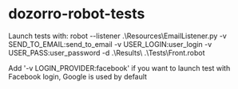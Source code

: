 # dozorro-robot-tests

Launch tests with:
robot --listener .\Resources\EmailListener.py -v SEND_TO_EMAIL:send_to_email -v USER_LOGIN:user_login -v USER_PASS:user_password -d .\Results\ .\Tests\Front.robot

Add '-v LOGIN_PROVIDER:facebook' if you want to launch test with Facebook login, Google is used by default
